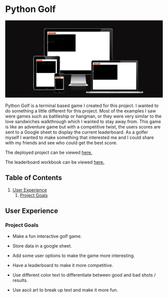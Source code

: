 # Python Golf

![am i responsive photo](assets/images/python-golf-ami.png)

Python Golf is a terminal based game I created for this project.
I wanted to do something a little different for this project.
Most of the examples I saw were games such as battleship or hangman, or they
were very similar to the love sandwiches walkthrough which I wanted to stay away from.
This game is like an adventure game but with a competitive twist, the users scores
are sent to a Google sheet to display the current leaderboard.
As a golfer myself I wanted to make something that interested me and I could
share with my friends and see who could get the best score.

The deployed project can be viewed [here.](https://python-golf-7c3c839b8f7b.herokuapp.com/)

The leaderboard workbook can be viewed [here.](https://docs.google.com/spreadsheets/d/1_881-aBxzA8TwstEB7xGB9ZpJzDYFXvt9tCD4hYbZWU/edit#gid=0)

## Table of Contents

1. [User Experience](#user-experience)
    1. [Project Goals](#project-goals)

## User Experience

### Project Goals

- Make a fun interactive golf game.

- Store data in a google sheet.

- Add some user options to make the game more interesting.

- Have a leaderboard to make it more competitive.

- Use different color text to differentiate between good and bad shots / results.

- Use ascii art to break up text and make it more fun.